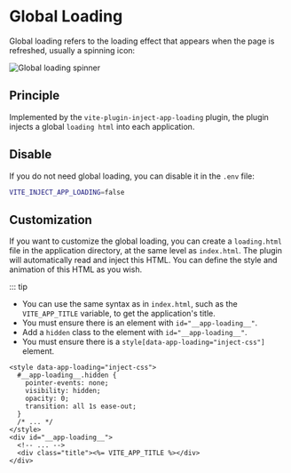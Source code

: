 # Global Loading

Global loading refers to the loading effect that appears when the page is refreshed, usually a spinning icon:

![Global loading spinner](/guide/loading.png)

## Principle

Implemented by the `vite-plugin-inject-app-loading` plugin, the plugin injects a global `loading html` into each application.

## Disable

If you do not need global loading, you can disable it in the `.env` file:

```bash
VITE_INJECT_APP_LOADING=false
```

## Customization

If you want to customize the global loading, you can create a `loading.html` file in the application directory, at the same level as `index.html`. The plugin will automatically read and inject this HTML. You can define the style and animation of this HTML as you wish.

::: tip

- You can use the same syntax as in `index.html`, such as the `VITE_APP_TITLE` variable, to get the application's title.
- You must ensure there is an element with `id="__app-loading__"`.
- Add a `hidden` class to the element with `id="__app-loading__"`.
- You must ensure there is a `style[data-app-loading="inject-css"]` element.

```html{1,4}
<style data-app-loading="inject-css">
  #__app-loading__.hidden {
    pointer-events: none;
    visibility: hidden;
    opacity: 0;
    transition: all 1s ease-out;
  }
  /* ... */
</style>
<div id="__app-loading__">
  <!-- ... -->
  <div class="title"><%= VITE_APP_TITLE %></div>
</div>
```
